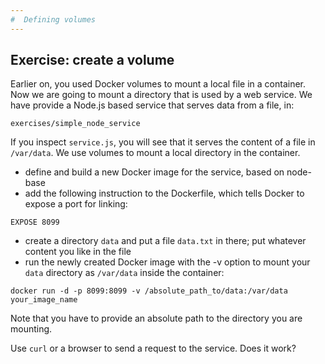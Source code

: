 ```yaml
---
#  Defining volumes
---
```


## Exercise: create a volume 

Earlier on, you used Docker volumes to mount a local file in a
container. Now we are going to mount a directory that is used by a web
service. We have provide a Node.js based service that serves data from a file, in:

```
exercises/simple_node_service
```

If you inspect `service.js`, you will see that it serves the content of
a file in `/var/data`. We use volumes to mount a local directory in the
container.

- define and build a new Docker image for the service, based on node-base
- add the following instruction to the Dockerfile, which tells Docker
  to expose a port for linking:

```
EXPOSE 8099
```

- create a directory `data` and put a file `data.txt` in there; put
  whatever content you like in the file
- run the newly created Docker image with the -v option to mount your
  `data` directory as `/var/data` inside the container:

```
docker run -d -p 8099:8099 -v /absolute_path_to/data:/var/data your_image_name
```

Note that you have to provide an absolute path to the directory you are
mounting.

Use `curl` or a browser to send a request to the service. Does it work?

